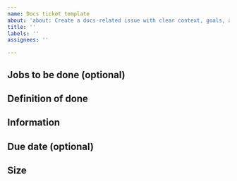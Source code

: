 ```yaml
---
name: Docs ticket template
about: 'about: Create a docs-related issue with clear context, goals, and requirements'
title: ''
labels: ''
assignees: ''

---
```


## Jobs to be done (optional)
<!-- 
User case or reason for doing this work. 
Example: Users should be able to log in to Konnect and associate Control Planes with the docs examples.
-->


## Definition of done
<!-- 
The measurable outcome that marks this issue as complete.  
Example: Write a how-to doc that explains using the GitLab integration in Service Catalog.
-->


## Information
<!-- 
Any supporting details to help solve the issue:  
- Directly Responsible Person (DRP)  
- Slack links  
- Google Docs or related resources  
-->



## Due date (optional)

<!-- 
When should these docs be ready by? 
-->



## Size
<!-- 
Rough estimate of effort:  
- S (Small). Example: fixing a broken link, updating wording in an FAQ or paragraph
- M (Medium) Example: writing a UI how to for a straightforward product, adding a plugin example
- L (Large) Example: adding an API/Terraform how to, writing a reference page, writing a how to that involves a known third-party product (like Okta or Auth0)
- XL (Extra Large) Example: adding a how to that involves certs, uncommon third-party tools (like CyberArk), or complicated third-party tools (like Google, AWS, or Azure), adding a how to series
-->
